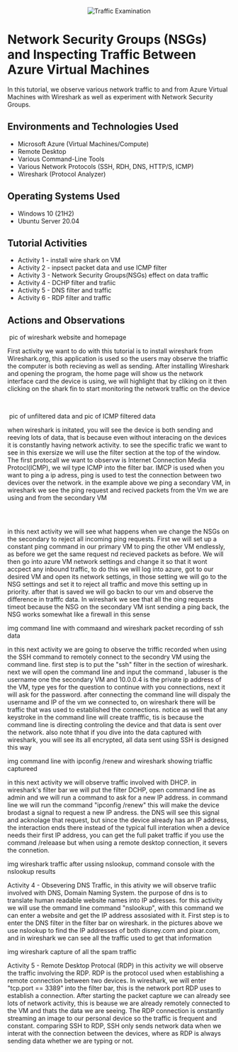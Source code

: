 <p align="center">
<img src="https://i.imgur.com/Ua7udoS.png" alt="Traffic Examination"/>
</p>

<h1>Network Security Groups (NSGs) and Inspecting Traffic Between Azure Virtual Machines</h1>
In this tutorial, we observe various network traffic to and from Azure Virtual Machines with Wireshark as well as experiment with Network Security Groups. <br />

<h2>Environments and Technologies Used</h2>

- Microsoft Azure (Virtual Machines/Compute)
- Remote Desktop
- Various Command-Line Tools
- Various Network Protocols (SSH, RDH, DNS, HTTP/S, ICMP)
- Wireshark (Protocol Analyzer)

<h2>Operating Systems Used </h2>

- Windows 10 (21H2)
- Ubuntu Server 20.04

<h2>Tutorial Activities</h2>

- Activity 1 - install wire shark on VM
- Activity 2 - inpsect packet data and use ICMP filter
- Activity 3 - Network Security Groups(NSGs) effect on data traffic
- Activity 4 - DCHP filter and trafiic
- Activity 5 - DNS filter and traffic
- Activity 6 - RDP filter and traffic

<h2>Actions and Observations</h2>

<p>
<img> pic of wireshark website and homepage
</p>
<p>
First activity we want to do with this tutorial is to install wireshark from Wireshark.org, this application is used so the users may observe the triaffic the computer is both recieving as well as sending. After installing Wireshark and opening the program, the home page will show us the network interface card the device is using, we will highlight that by cliking on it then clicking on the shark fin to start monitoring the network traffic on the device
</p>
<br />

<p>
<img> pic of unfiltered data and pic of ICMP filtered data
</p>
<p>
when wireshark is initated, you will see the device is both sending and reeving lots of data, that is because even without interacing on the devices it is constantly having network activity. to see the specific trafic we want to see in this exersize we will use the filter section at the top of the window. The first protocall we want to observw is Internet Connection Media Protocl(ICMP), we wil type ICMP into the filter bar. IMCP is used when you want to ping a ip adress, ping is used to test the connection between two devices over the network. in the example above we ping a secondary VM, in wireshark we see the ping request and recived packets from the Vm we are using and from the secondary VM
</p>
<br />

<p>
<img azure NSGs settingss and constant pings before and after network change/>
</p>
<p>
in this next activity we will see what happens when we change the NSGs on the secondary to reject all incoming ping requests. First we will set up a constant ping command in our primary VM to ping the other VM endlessly, as before we get the same request nd recieved packets as before. We will then go into azure VM network settings and change it so that it wont accpect any inbound traffic, to do this we will log into azure, got to our desired VM and open its network settings, in those setting we will go to the NSG settings and set it to reject all traffic and move this setting up in priority. after that is saved we will go backn to our vm and observe the difference in trafffc data. In wireshark we see that all the oing requests timeot because the NSG on the secondary VM isnt sending a ping back, the NSG works somewhat like a firewall in this sense

  <p>
    img command line with commaand <ssh "username@<private ip> and wireshark packet recording of ssh data
  </p>
  <P>
in this next activity we are going to observe the triffic recorded when using the SSH command to remotely connect to the secondry VM using the command line. first step is to put the "ssh" filter in the section of wireshark. next we will open the command line and input the command <ssh labuser@10.0.0.4>, labuser is the username one the secondary VM and 10.0.0.4 is the private ip address of the VM, type yes for the question to continue with you connections, next it will ask for the password. after connecting the command line will dispaly the username and IP of the vm we connected to, on wireshark there will be traffic that was used to established the connections. notice as well that any keystroke in the command line will create trafffic, tis is because the command line is directing controling the device and that data is sent over the network. also note thhat if you dive into the data captured with wireshark, you will see its all encrypted, all data sent using SSH is designed this way
  </P>

  <p>
img command line with ipconfig /renew and wireshark showing triaffic captureed
    
  </p>

  <p>
    in this next activity we will observe traffic involved with DHCP. in wireshark's filter bar we will put the filter DCHP, open command line as admin and we will run a command to ask for a new IP address. in command line we will run the command "ipconfig /renew" this will make the device brodast a signal to request a new IP andress. the DNS will see this signal and acknolage that request, but since the device already has an IP address, the interaction ends there instead of the typical full interation when a device needs their first IP address, you can get the full paket traffic if you use the command /releaase but when using a remote desktop connection, it severs the connetion.
  </p>

  <p>
    img wireshark traffic after ussing nslookup, command console with the nslookup results
  </p>

  <p>
    Activity 4 - Obsevering DNS Traffic, in this ativity we will observe trafiic involved with DNS, Domain Naming System. the purpose of dns is to translate human readable website names into IP adresses. for this activity we will use the ommand line command "nslookup", with this command we can enter a website and get the IP address assosiated with it. First step is to enter the DNS filter in the filter bar on wireshark. in the pictures above we use nslookup to find the IP addresses of both disney.com and pixar.com, and in wireshark we can see all the traffic used to get that information   
  </p>

  <p>
    img wireshark capture of all the spam traffic
  </p>

  <p>
    Activity 5 - Remote Desktop Protocal (RDP)
    in this activity we will observe the traffic involving the RDP. RDP is the protocol used when establishing a remote connection between two devices. In wireshark, we will enter "tcp.port == 3389" into the filter bar, this is the network port RDP uses to establish a connection. After starting the packet capture we can already see lots of network activity, this is beause we are already remotely connected to the VM and thats the data we are seeing. The RDP connection is onstantly streaming an image to our personal device so the traffic is frequent and constant. comparing SSH to RDP, SSH only sends network data when we interat with the connection between the devices, where as RDP is always sending data whether we are typing or not.
  </p>
<br />
